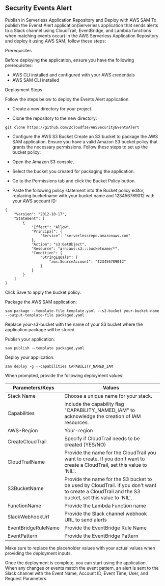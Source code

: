 ## Security Events Alert
Publish in Serverless Application Repository and Deploy with AWS SAM
To publish the Evenst Alert application(Serverless application that sends alerts to a Slack channel using CloudTrail, EventBridge, and Lambda functions when matching events occur) in the AWS Serverless Application Repository and deploy it using AWS SAM, follow these steps:

Prerequisites

Before deploying the application, ensure you have the following prerequisites:

- AWS CLI installed and configured with your AWS credentials
- AWS SAM CLI installed


Deployment Steps

Follow the steps below to deploy the Events Alert application:

- Create a new directory for your project.

- Clone the repository to the new directory:
```
git clone https://github.com/2cloudfze/AWSSecurityEventsAlert
```

- Configure the AWS S3 Bucket Create an S3 bucket to package the AWS SAM application. Ensure you have a valid Amazon S3 bucket policy that grants the necessary permissions. Follow these steps to set up the bucket policy:

- Open the Amazon S3 console.
- Select the bucket you created for packaging the application.
- Go to the Permissions tab and click the Bucket Policy button.
- Paste the following policy statement into the Bucket policy editor, replacing bucketname with your bucket name and 123456789012 with your AWS account ID:

```
{
    "Version": "2012-10-17",
    "Statement": [
        {
            "Effect": "Allow",
            "Principal": {
                "Service": "serverlessrepo.amazonaws.com"
            },
            "Action": "s3:GetObject",
            "Resource": "arn:aws:s3:::bucketname/*",
            "Condition": {
                "StringEquals": {
                    "aws:SourceAccount": "123456789012"
                }
            }
        }
    ]
}
```

Click Save to apply the bucket policy.

Package the AWS SAM application:
```
sam package --template-file template.yaml --s3-bucket your-bucket-name --output-template-file packaged.yaml
```

Replace your-s3-bucket with the name of your S3 bucket where the application package will be stored.

Publish your application:
```
sam publish --template packaged.yaml
```

Deploy your application:
```
sam deploy -g --capabilities CAPABILITY_NAMED_IAM
```

When prompted, provide the following deployment values:
                    
|    **Parameters/Keys**     |                                                                     **Values**                                                                      | 
|----------------------------|-----------------------------------------------------------------------------------------------------------------------------------------------------|
| Stack Name                 | Choose a unique name for your stack.                                                                                                                |
| Capabilities               | Include the capability flag "CAPABILITY_NAMED_IAM" to acknowledge the creation of IAM resources.                                                    |
| AWS-Region                 | Your-region                                                                                                                                         |
| CreateCloudTrail           | Specify if CloudTrail needs to be created (YES/NO)                                                                                                  |
| CloudTrailName             | Provide the name for the CloudTrail you want to create. If you don't want to create a CloudTrail, set this value to 'NIL'.                          |
| S3BucketName               | Provide the name for the S3 bucket to be used by CloudTrail. If you don't want to create a CloudTrail and the S3 bucket, set this value to 'NIL'.   |
| FunctionName               | Provide the Lambda Function name                                                                                                                    |            
| SlackWebhookUrl            | Provide the Slack channel webhook URL to send alerts                                                                                                |
| EventBridgeRuleName        | Provide the EventBridge Rule Name                                                                                                                   |
| EventPattern               | Provide the EventBridge Pattern                                                                                                                     |


Make sure to replace the placeholder values with your actual values when providing the deployment inputs.

Once the deployment is complete, you can start using the application. 
When any changes or events match the event pattern, an alert is sent to the Slack channel with the Event Name, Account ID, Event Time, User, and Request Parameters.
